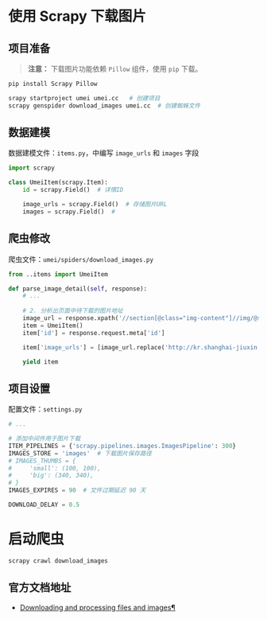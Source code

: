 # 使用 Scrapy 下载图片

## 项目准备

> **注意：** 下载图片功能依赖 `Pillow` 组件，使用 `pip` 下载。

```bash
pip install Scrapy Pillow
```


```bash
srapy startproject umei umei.cc   # 创建项目
scrapy genspider download_images umei.cc  # 创建蜘蛛文件
```

## 数据建模

数据建模文件：`items.py`，中编写 `image_urls` 和 `images` 字段

```python {6-7}
import scrapy

class UmeiItem(scrapy.Item):
    id = scrapy.Field()  # 详情ID

    image_urls = scrapy.Field()  # 存储图片URL
    images = scrapy.Field()  #
```

## 爬虫修改

爬虫文件：`umei/spiders/download_images.py`

```python
from ..items import UmeiItem

def parse_image_detail(self, response):
    # ...
    
    # 2. 分析出页面中待下载的图片地址
    image_url = response.xpath('//section[@class="img-content"]//img/@src').get()
    item = UmeiItem()
    item['id'] = response.request.meta['id']

    item['image_urls'] = [image_url.replace('http://kr.shanghai-jiuxin.com/', 'https://kr.zutuanla.com/')]

    yield item
```

## 项目设置

配置文件：`settings.py`

```python
# ...

# 添加中间件用于图片下载
ITEM_PIPELINES = {'scrapy.pipelines.images.ImagesPipeline': 300}
IMAGES_STORE = 'images'  # 下载图片保存路径
# IMAGES_THUMBS = {
#     'small': (100, 100),
#     'big': (340, 340),
# }
IMAGES_EXPIRES = 90  # 文件过期延迟 90 天

DOWNLOAD_DELAY = 0.5
```

# 启动爬虫

```bash
scrapy crawl download_images
```

## 官方文档地址

- [Downloading and processing files and images¶](https://docs.scrapy.org/en/latest/topics/media-pipeline.html)